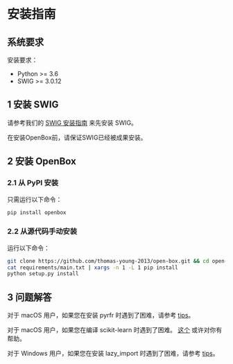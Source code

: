 # 安装指南

## 系统要求

安装要求：
+ Python >= 3.6
+ SWIG >= 3.0.12

## 1 安装 SWIG

请参考我们的 [SWIG 安装指南](./install_swig.md) 来先安装 SWIG。

在安装OpenBox前，请保证SWIG已经被成果安装。

## 2 安装 OpenBox

### 2.1 从 PyPI 安装

只需运行以下命令：

```bash
pip install openbox
```

### 2.2 从源代码手动安装

运行以下命令：

```bash
git clone https://github.com/thomas-young-2013/open-box.git && cd open-box
cat requirements/main.txt | xargs -n 1 -L 1 pip install
python setup.py install
```

## 3 问题解答

对于 macOS 用户，如果您在安装 pyrfr 时遇到了困难，请参考 [tips](./install-pyrfr-on-macos.md)。

对于 macOS 用户，如果您在编译 scikit-learn 时遇到了困难。 [这个](./openmp_macos.md) 或许对你有帮助。

对于 Windows 用户，如果您在安装 lazy_import 时遇到了困难，请参考 [tips](./install-lazy_import-on-windows.md)。

